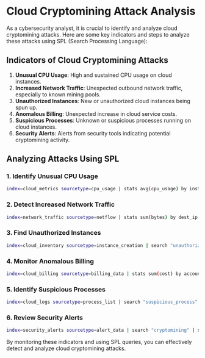 # Cloud Cryptomining Attack Analysis

As a cybersecurity analyst, it is crucial to identify and analyze cloud cryptomining attacks. Here are some key indicators and steps to analyze these attacks using SPL (Search Processing Language):

## Indicators of Cloud Cryptomining Attacks
1. **Unusual CPU Usage**: High and sustained CPU usage on cloud instances.
2. **Increased Network Traffic**: Unexpected outbound network traffic, especially to known mining pools.
3. **Unauthorized Instances**: New or unauthorized cloud instances being spun up.
4. **Anomalous Billing**: Unexpected increase in cloud service costs.
5. **Suspicious Processes**: Unknown or suspicious processes running on cloud instances.
6. **Security Alerts**: Alerts from security tools indicating potential cryptomining activity.

## Analyzing Attacks Using SPL

### 1. Identify Unusual CPU Usage
```bash
index=cloud_metrics sourcetype=cpu_usage | stats avg(cpu_usage) by instance_id | where avg(cpu_usage) > threshold
```

### 2. Detect Increased Network Traffic
```bash
index=network_traffic sourcetype=netflow | stats sum(bytes) by dest_ip | where sum(bytes) > threshold
```

### 3. Find Unauthorized Instances
```bash
index=cloud_inventory sourcetype=instance_creation | search "unauthorized" | stats count by instance_id
```

### 4. Monitor Anomalous Billing
```bash
index=cloud_billing sourcetype=billing_data | stats sum(cost) by account_id | where sum(cost) > threshold
```

### 5. Identify Suspicious Processes
```bash
index=cloud_logs sourcetype=process_list | search "suspicious_process" | stats count by instance_id
```

### 6. Review Security Alerts
```bash
index=security_alerts sourcetype=alert_data | search "cryptomining" | stats count by alert_type
```

By monitoring these indicators and using SPL queries, you can effectively detect and analyze cloud cryptomining attacks.
